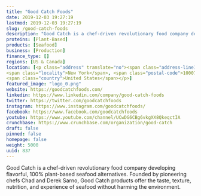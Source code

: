 ```yaml
---
title: "Good Catch Foods"
date: 2019-12-03 19:27:19
lastmod: 2019-12-03 19:27:19
slug: /good-catch-foods
description: "Good Catch is a chef-driven revolutionary food company developing flavorful, 100% plant-based seafood alternatives. Founded by pioneering chefs Chad and Derek Sarno, Good Catch products offer the taste, texture, nutrition, and experience of seafood without harming the environment."
proteins: [Plant-Based]
products: [Seafood]
business: [Production]
finance_type: []
regions: [US & Canada]
location: [<p class="address" translate="no"><span class="address-line1">Broadway</span><br>
<span class="locality">New York</span>, <span class="postal-code">10007</span><br>
<span class="country">United States</span></p>]
featured_image: "logo_0.png"
website: https://goodcatchfoods.com/
linkedin: https://www.linkedin.com/company/good-catch-foods
twitter: https://twitter.com/goodcatchfoods
instagram: https://www.instagram.com/goodcatchfoods/
facebook: https://www.facebook.com/goodcatchfoods
youtube: https://www.youtube.com/channel/UCwDG6CBg6vkgXX8QkeqctIA
crunchbase: https://www.crunchbase.com/organization/good-catch
draft: false
pinned: false
homepage: false
weight: 5000
uuid: 837
---
```

Good Catch is a chef-driven revolutionary food company developing flavorful, 100% plant-based seafood alternatives. Founded by pioneering chefs Chad and Derek Sarno, Good Catch products offer the taste, texture, nutrition, and experience of seafood without harming the environment.
